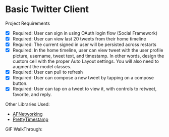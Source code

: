 Basic Twitter Client
=======================
Project Requirements
* [x] Required:  User can sign in using OAuth login flow (Social Framework)
* [x] Required:  User can view last 20 tweets from their home timeline
* [x] Required:  The current signed in user will be persisted across restarts
* [x] Required:  In the home timeline, user can view tweet with the user profile picture, username, tweet text, and timestamp. In other words, design the custom cell with the proper Auto Layout settings. You will also need to augment the model classes.
* [x] Required:  User can pull to refresh
* [x] Required:  User can compose a new tweet by tapping on a compose button.
* [x] Required:  User can tap on a tweet to view it, with controls to retweet, favorite, and reply.

Other Libraries Used:
* [AFNetworking](https://github.com/AFNetworking/AFNetworking)
* [PrettyTimestamp](https://github.com/jonhocking/PrettyTimestamp)

GIF WalkThrough:
